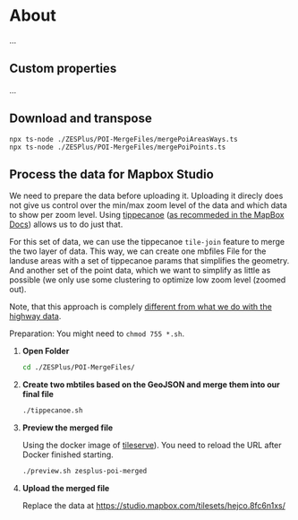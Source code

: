# About

…

## Custom properties

…

## Download and transpose

```
npx ts-node ./ZESPlus/POI-MergeFiles/mergePoiAreasWays.ts
npx ts-node ./ZESPlus/POI-MergeFiles/mergePoiPoints.ts
```

## Process the data for Mapbox Studio

We need to prepare the data before uploading it. Uploading it direcly does not give us control over the min/max zoom level of the data and which data to show per zoom level. Using [tippecanoe](https://github.com/mapbox/tippecanoe) ([as recommeded in the MapBox Docs](https://docs.mapbox.com/help/troubleshooting/adjust-tileset-zoom-extent/)) allows us to do just that.

For this set of data, we can use the tippecanoe `tile-join` feature to merge the two layer of data. This way, we can create one mbfiles File for the landuse areas with a set of tippecanoe params that simplifies the geometry. And another set of the point data, which we want to simplify as little as possible (we only use some clustering to optimize low zoom level (zoomed out).

Note, that this approach is complely [different from what we do with the highway data](../Highways/).

Preparation: You might need to `chmod 755 *.sh`.

1. **Open Folder**

   ```sh
   cd ./ZESPlus/POI-MergeFiles/
   ```

1. **Create two mbtiles based on the GeoJSON and merge them into our final file**

   ```sh
   ./tippecanoe.sh
   ```

1. **Preview the merged file**

   Using the docker image of [tileserve](https://github.com/maptiler/tileserver-gl)). You need to reload the URL after Docker finished starting.

   ```sh
   ./preview.sh zesplus-poi-merged
   ```

1. **Upload the merged file**

   Replace the data at https://studio.mapbox.com/tilesets/hejco.8fc6n1xs/
